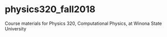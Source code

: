# physics320_fall2018
Course materials for Physics 320, Computational Physics, at Winona State University
